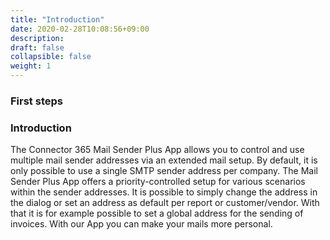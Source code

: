 ```yaml
---
title: "Introduction"
date: 2020-02-28T10:08:56+09:00
description: 
draft: false
collapsible: false
weight: 1
---
```

### First steps

### Introduction

The Connector 365 Mail Sender Plus App allows you to control and use multiple mail sender addresses via an extended mail setup. By default, it is only possible to use a single SMTP sender address per company. The Mail Sender Plus App offers a priority-controlled setup for various scenarios within the sender addresses. It is possible to simply change the address in the dialog or set an address as default per report or customer/vendor. With that it is for example possible to set a global address for the sending of invoices. With our App you can make your mails more personal.